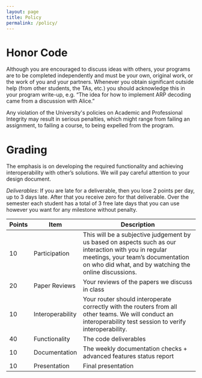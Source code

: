 ```yaml
---
layout: page
title: Policy
permalink: /policy/
---
```


# Honor Code

Although you are encouraged to discuss ideas with others, your programs are to be completed independently and must be your own, original work, or the work of you and your partners. Whenever you obtain significant outside help (from other students, the TAs, etc.) you should acknowledge this in your program write-up, e.g. “The idea for how to implement ARP decoding came from a discussion with Alice.”

Any violation of the University's policies on Academic and Professional Integrity may result in serious penalties, which might range from failing an assignment, to failing a course, to being expelled from the program.


# Grading

The emphasis is on developing the required functionality and achieving interoperability with other’s solutions. We will pay careful attention to your design document.

*Deliverables*: If you are late for a deliverable, then you lose 2 points per day, up to 3 days late. After that you receive zero for that deliverable.  Over the semester each student has a total of 3 free late days that you can use however you want for any milestone without penalty.

Points | Item               | Description
-------|--------------------|------------
10 | Participation      | This will be a subjective judgement by us based on aspects such as our interaction with you in regular meetings, your team’s documentation on who did what, and by watching the online discussions.
20 | Paper Reviews      | Your reviews of the papers we discuss in class
10 | Interoperability   | Your router should interoperate correctly with the routers from all other teams. We will conduct an interoperability test session to verify interoperability.
40  | Functionality      | The code deliverables
10  | Documentation      | The weekly documentation checks + advanced features status report
10  | Presentation       | Final presentation



